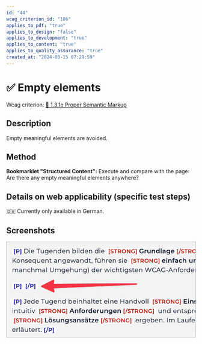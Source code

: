 ```yaml
---
id: "44"
wcag_criterion_id: "106"
applies_to_pdf: "true"
applies_to_design: "false"
applies_to_development: "true"
applies_to_content: "true"
applies_to_quality_assurance: "true"
created_at: "2024-03-15 07:29:59"
---
```


# ✅ Empty elements

Wcag criterion: [📜 1.3.1e Proper Semantic Markup](..)

## Description

Empty meaningful elements are avoided.

## Method

**Bookmarklet "Structured Content":** Execute and compare with the page: Are there any empty meaningful elements anywhere?

## Details on web applicability (specific test steps)

🇩🇪 Currently only available in German.

## Screenshots

![Ein leerer Paragraf](images/ein-leerer-paragraf.png)
